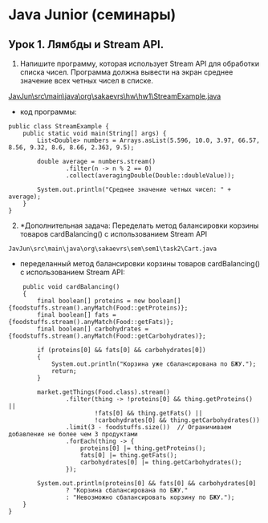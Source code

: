 # Java Junior (семинары)
## Урок 1. Лямбды и Stream API.

1. Напишите программу, которая использует Stream API для обработки списка чисел. 
Программа должна вывести на экран среднее значение всех четных чисел в списке.

[JavJun\src\main\java\org\sakaevrs\hw\hw1\StreamExample.java](https://github.com/RuslanSakaev/JavJun/blob/master/src/main/java/org/sakaevrs/hw/hw1/StreamExample.java)

- код программы:
```
public class StreamExample {
    public static void main(String[] args) {
        List<Double> numbers = Arrays.asList(5.596, 10.0, 3.97, 66.57, 8.56, 9.32, 8.6, 8.66, 2.363, 9.5);

        double average = numbers.stream()
                .filter(n -> n % 2 == 0)
                .collect(averagingDouble(Double::doubleValue));

        System.out.println("Среднее значение четных чисел: " + average);
    }
}
```
2. *Дополнительная задача: Переделать метод балансировки корзины товаров cardBalancing() 
с использованием Stream API
```
JavJun\src\main\java\org\sakaevrs\sem\sem1\task2\Cart.java
```
- переделанный метод балансировки корзины товаров cardBalancing() с использованием Stream API:
```
    public void cardBalancing()
    {
        final boolean[] proteins = new boolean[]{foodstuffs.stream().anyMatch(Food::getProteins)};
        final boolean[] fats = {foodstuffs.stream().anyMatch(Food::getFats)};
        final boolean[] carbohydrates = {foodstuffs.stream().anyMatch(Food::getCarbohydrates)};

        if (proteins[0] && fats[0] && carbohydrates[0])
        {
            System.out.println("Корзина уже сбалансирована по БЖУ.");
            return;
        }

        market.getThings(Food.class).stream()
                .filter(thing -> !proteins[0] && thing.getProteins() ||
                        !fats[0] && thing.getFats() ||
                        !carbohydrates[0] && thing.getCarbohydrates())
                .limit(3 - foodstuffs.size())  // Ограничиваем добавление не более чем 3 продуктами
                .forEach(thing -> {
                    proteins[0] |= thing.getProteins();
                    fats[0] |= thing.getFats();
                    carbohydrates[0] |= thing.getCarbohydrates();
                });

        System.out.println(proteins[0] && fats[0] && carbohydrates[0]
                ? "Корзина сбалансирована по БЖУ."
                : "Невозможно сбалансировать корзину по БЖУ.");
    }
}
```

